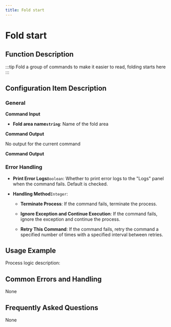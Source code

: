 ```yaml
---
title: Fold start
---
```


# Fold start

## Function Description

:::tip 
Fold a group of commands to make it easier to read, folding starts here
:::

## Configuration Item Description

### General

**Command Input**

- **Fold area name`string`**: Name of the fold area


**Command Output**

No output for the current command


**Command Output**

### Error Handling

- **Print Error Logs**`Boolean`: Whether to print error logs to the "Logs" panel when the command fails. Default is checked. 

- **Handling Method**`Integer`:

    - **Terminate Process**: If the command fails, terminate the process.

    - **Ignore Exception and Continue Execution**: If the command fails, ignore the exception and continue the process.

    - **Retry This Command**: If the command fails, retry the command a specified number of times with a specified interval between retries.

## Usage Example

Process logic description:

## Common Errors and Handling

None

## Frequently Asked Questions

None

